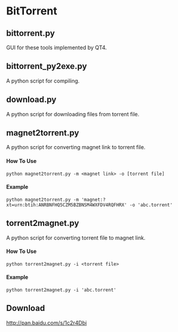 
BitTorrent
======
## **bittorrent.py**
GUI for these tools implemented by QT4.
## bittorrent_py2exe.py
A python script for compiling.
## **download.py**
A python script for downloading files from torrent file.
## **magnet2torrent.py**
A python script for converting magnet link to torrent file.
#### How To Use
`python magnet2torrent.py -m <magnet link> -o [torrent file]`
#### Example
`python magnet2torrent.py -m 'magnet:?xt=urn:btih:ANRBNFHQ5CZM5BZBNSM4WXFDV4RQFHRX' -o 'abc.torrent'`
## **torrent2magnet.py**
A python script for converting torrent file to magnet link.
#### How To Use
`python torrent2magnet.py -i <torrent file>`
#### Example
`python torrent2magnet.py -i 'abc.torrent'`
## Download
http://pan.baidu.com/s/1c2r4Dbi